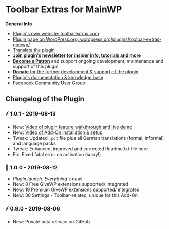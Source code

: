 # Toolbar Extras for MainWP

**General Info**

* [Plugin's own website: toolbarextras.com](https://toolbarextras.com/)
* [Plugin page on WordPress.org: wordpress.org/plugins/toolbar-extras-givewp/](https://wordpress.org/plugins/toolbar-extras-givewp/)
* [Translate the plugin](https://translate.wordpress.org/projects/wp-plugins/toolbar-extras-givewp)
* [**Join plugin's newsletter for insider info, tutorials and more**](https://eepurl.com/gbAUUn)
* [**Become a Patron**](https://www.patreon.com/deckerweb) and support ongoing development, maintenance and support of this plugin
* [**Donate** for the further development & support of the plugin](https://www.paypal.me/deckerweb)
* [Plugin's documentation & knowledge base](https://toolbarextras.com/docs-category/givewp-addon/)
* [Facebook Community User Group](https://www.facebook.com/groups/ToolbarExtras/)

## Changelog of the Plugin

### ⚡ 1.0.1 - 2019-08-13

* New: [Video of plugin feature walkthrough and live demo](https://www.youtube.com/watch?v=al56-yuHBfc)
* New: [Video of Add-On installation & setup](https://www.youtube.com/watch?v=eUdrpwdfCi8)
* Tweak: Updated `.pot` file plus all German translations (formal, informal) and language packs
* Tweak: Enhanced, improved and corrected Readme.txt file here
* Fix: Fixed fatal error on activation (sorry!)


### 🎉 1.0.0 - 2019-08-12

* *Plugin launch. Everything's new!*
* New: 8 Free GiveWP extensions supported/ integrated
* New: 19 Premium GiveWP extensions supported/ integrated
* New: 30 Settings - Toolbar-related, unique for this Add-On


### ⚡ 0.9.0 - 2019-08-06

* New: Private beta release on GitHub
